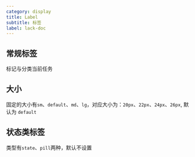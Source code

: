 ```yaml
---
category: display
title: Label
subtitle: 标签
label: lack-doc
---
```


## 常规标签
  标记与分类当前任务

  <example name="thy-label-basic-example" inline/>

## 大小
  固定的大小有`sm`、`default`、`md`、`lg`，对应大小为：`20px`、`22px`、`24px`、`26px`, 默认为 `default`
  <example name="thy-label-size-example" inline/>


## 状态类标签
  类型有`state`、`pill`两种，默认不设置
  <example name="thy-label-type-example" inline/>
   
